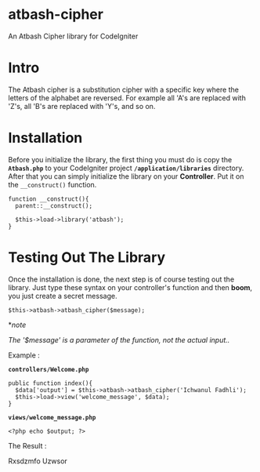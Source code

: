 # atbash-cipher
An Atbash Cipher library for CodeIgniter

Intro
=====
The Atbash cipher is a substitution cipher with a specific key where the letters of the alphabet are reversed. For example all 'A's are replaced with 'Z's, all 'B's are replaced with 'Y's, and so on.

Installation
============
Before you initialize the library, the first thing you must do is copy the **`Atbash.php`** to your CodeIgniter project **`/application/libraries`** directory. After that you can simply initialize the library on your **Controller**. Put it on the `__construct()` function.

```
function __construct(){ 
  parent::__construct();
  
  $this->load->library('atbash'); 
}
```

Testing Out The Library
=======================
Once the installation is done, the next step is of course testing out the library. Just type these syntax on your controller's function and then **boom**, you just create a secret message.

`
$this->atbash->atbash_cipher($message);
`

**note*

*The '$message' is a parameter of the function, not the actual input..*


Example :

**`controllers/Welcome.php`**
```
public function index(){ 
  $data['output'] = $this->atbash->atbash_cipher('Ichwanul Fadhli');
  $this->load->view('welcome_message', $data); 
}
```

**`views/welcome_message.php`**
```
<?php echo $output; ?>
```

The Result :

Rxsdzmfo Uzwsor
